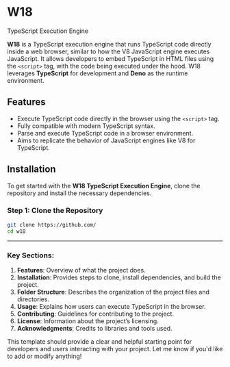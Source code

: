 # W18
 TypeScript Execution Engine 

**W18** is a TypeScript execution engine that runs TypeScript code directly inside a web browser, similar to how the V8 JavaScript engine executes JavaScript. It allows developers to embed TypeScript in HTML files using the `<script>` tag, with the code being executed under the hood. W18 leverages **TypeScript** for development and **Deno** as the runtime environment.


## Features

- Execute TypeScript code directly in the browser using the `<script>` tag.
- Fully compatible with modern TypeScript syntax.
- Parse and execute TypeScript code in a browser environment.
- Aims to replicate the behavior of JavaScript engines like V8 for TypeScript.

## Installation

To get started with the **W18 TypeScript Execution Engine**, clone the repository and install the necessary dependencies.

### Step 1: Clone the Repository
```bash
git clone https://github.com/
cd w18
```





---

### Key Sections:

1. **Features**: Overview of what the project does.
2. **Installation**: Provides steps to clone, install dependencies, and build the project.
3. **Folder Structure**: Describes the organization of the project files and directories.
4. **Usage**: Explains how users can execute TypeScript in the browser.
5. **Contributing**: Guidelines for contributing to the project.
6. **License**: Information about the project’s licensing.
7. **Acknowledgments**: Credits to libraries and tools used.

This template should provide a clear and helpful starting point for developers and users interacting with your project. Let me know if you'd like to add or modify anything!
